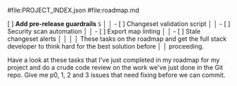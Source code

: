 #file:PROJECT_INDEX.json #file:roadmap.md

[ ] **Add pre-release guardrails** `S` │ │ - [ ] Changeset validation script │
│ - [ ] Security scan automation │ │ - [ ] Export map linting │ │ - [ ] Stale
changeset alerts │ │ │ │ These tasks on the roadmap and get the full stack
developer to think hard for the best solution before │ │ proceeding.

Have a look at these tasks that I've just completed in my roadmap for my project
and do a crude code review on the work we've just done in the Git repo. Give me
p0, 1, 2 and 3 issues that need fixing before we can commit.
